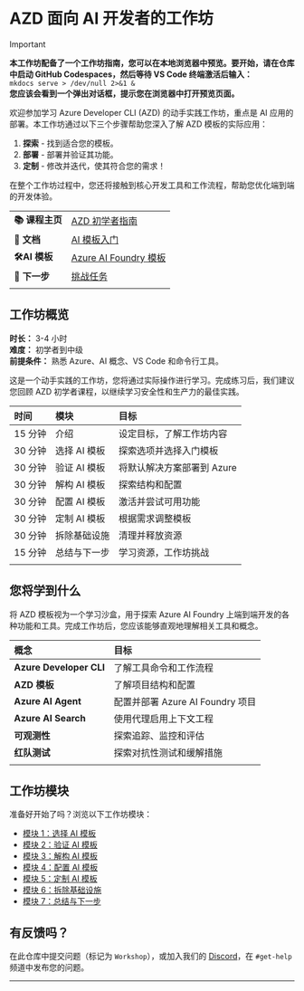 <!--
CO_OP_TRANSLATOR_METADATA:
{
  "original_hash": "1a87eaee8309cd74837981fdc6834dd9",
  "translation_date": "2025-09-24T09:06:25+00:00",
  "source_file": "workshop/docs/index.md",
  "language_code": "zh"
}
-->
# AZD 面向 AI 开发者的工作坊

> [!IMPORTANT]  
> **本工作坊配备了一个工作坊指南，您可以在本地浏览器中预览。要开始，请在仓库中启动 GitHub Codespaces，然后等待 VS Code 终端激活后输入：**  
> `mkdocs serve > /dev/null 2>&1 &`  
> **您应该会看到一个弹出对话框，提示您在浏览器中打开预览页面。**

欢迎参加学习 Azure Developer CLI (AZD) 的动手实践工作坊，重点是 AI 应用的部署。本工作坊通过以下三个步骤帮助您深入了解 AZD 模板的实际应用：

1. **探索** - 找到适合您的模板。
1. **部署** - 部署并验证其功能。
1. **定制** - 修改并迭代，使其符合您的需求！

在整个工作坊过程中，您还将接触到核心开发工具和工作流程，帮助您优化端到端的开发体验。

| | | 
|:---|:---|
| **📚 课程主页**| [AZD 初学者指南](../README.md)|
| **📖 文档** | [AI 模板入门](https://learn.microsoft.com/en-us/azure/ai-foundry/how-to/develop/ai-template-get-started)|
| **🛠️AI 模板** | [Azure AI Foundry 模板](https://ai.azure.com/templates) |
|**🚀 下一步** | [挑战任务](../../../../workshop/docs) |
| | |

## 工作坊概览

**时长：** 3-4 小时  
**难度：** 初学者到中级  
**前提条件：** 熟悉 Azure、AI 概念、VS Code 和命令行工具。

这是一个动手实践的工作坊，您将通过实际操作进行学习。完成练习后，我们建议您回顾 AZD 初学者课程，以继续学习安全性和生产力的最佳实践。

| 时间| 模块  | 目标 |
|:---|:---|:---|
| 15 分钟 | 介绍 | 设定目标，了解工作坊内容 |
| 30 分钟 | 选择 AI 模板 | 探索选项并选择入门模板 | 
| 30 分钟 | 验证 AI 模板 | 将默认解决方案部署到 Azure |
| 30 分钟 | 解构 AI 模板 | 探索结构和配置 |
| 30 分钟 | 配置 AI 模板 | 激活并尝试可用功能 |
| 30 分钟 | 定制 AI 模板 | 根据需求调整模板 |
| 30 分钟 | 拆除基础设施 | 清理并释放资源 |
| 15 分钟 | 总结与下一步 | 学习资源，工作坊挑战 |
| | |

## 您将学到什么

将 AZD 模板视为一个学习沙盒，用于探索 Azure AI Foundry 上端到端开发的各种功能和工具。完成工作坊后，您应该能够直观地理解相关工具和概念。

| 概念  | 目标 |
|:---|:---|
| **Azure Developer CLI** | 了解工具命令和工作流程|
| **AZD 模板**| 了解项目结构和配置|
| **Azure AI Agent**| 配置并部署 Azure AI Foundry 项目 |
| **Azure AI Search**| 使用代理启用上下文工程 |
| **可观测性**| 探索追踪、监控和评估 |
| **红队测试**| 探索对抗性测试和缓解措施 |
| | |

## 工作坊模块

准备好开始了吗？浏览以下工作坊模块：

- [模块 1：选择 AI 模板](instructions/1-Select-AI-Template.md)
- [模块 2：验证 AI 模板](instructions/2-Validate-AI-Template.md) 
- [模块 3：解构 AI 模板](instructions/3-Deconstruct-AI-Template.md)
- [模块 4：配置 AI 模板](instructions/4-Configure-AI-Template.md)
- [模块 5：定制 AI 模板](instructions/5-Customize-AI-Template.md)
- [模块 6：拆除基础设施](instructions/6-Teardown-Infrastructure.md)
- [模块 7：总结与下一步](instructions/7-Wrap-up.md)

## 有反馈吗？

在此仓库中提交问题（标记为 `Workshop`），或加入我们的 [Discord](https://aka.ms/foundry/discord)，在 `#get-help` 频道中发布您的问题。

---

